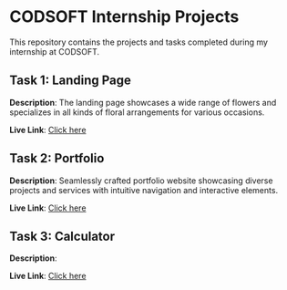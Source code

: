 # CODSOFT Internship Projects

This repository contains the projects and tasks completed during my internship at CODSOFT.

## Task 1: Landing Page

**Description**: The landing page showcases a wide range of flowers and specializes in all kinds of floral arrangements for various occasions.

**Live Link**: [Click here](https://ranjith-m7.github.io/CODSOFT/Flower%20Shop/)

## Task 2: Portfolio

**Description**: Seamlessly crafted portfolio website showcasing diverse projects and services with intuitive navigation and interactive elements.

**Live Link**: [Click here](https://ranjith-m7.github.io/CODSOFT/Portfolio/)

## Task 3: Calculator

**Description**: 

**Live Link**: [Click here]()
